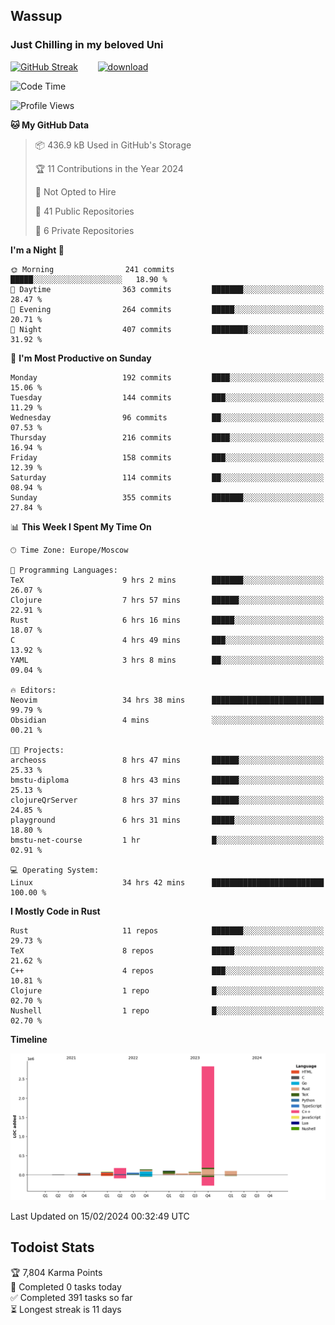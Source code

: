 ## Wassup 
### Just Chilling in my beloved Uni 

<!--
-->

[![GitHub Streak](http://github-readme-streak-stats.herokuapp.com?user=archeoss&theme=shades-of-purple&hide_border=true&date_format=j%20M%5B%20Y%5D)](https://git.io/streak-stats)&nbsp;&nbsp;&nbsp;&nbsp;&nbsp;&nbsp;&nbsp;&nbsp;[![download](https://user-images.githubusercontent.com/68448737/147796309-d8b65b1d-4dde-40d9-b03a-2b42aaa6cd43.jpeg)
](http://bmstu.ru/)

<!--START_SECTION:waka-->
![Code Time](http://img.shields.io/badge/Code%20Time-2%2C508%20hrs%2046%20mins-blue)

![Profile Views](http://img.shields.io/badge/Profile%20Views-0-blue)

**🐱 My GitHub Data** 

> 📦 436.9 kB Used in GitHub's Storage 
 > 
> 🏆 11 Contributions in the Year 2024
 > 
> 🚫 Not Opted to Hire
 > 
> 📜 41 Public Repositories 
 > 
> 🔑 6 Private Repositories 
 > 
**I'm a Night 🦉** 

```text
🌞 Morning                241 commits         █████░░░░░░░░░░░░░░░░░░░░   18.90 % 
🌆 Daytime                363 commits         ███████░░░░░░░░░░░░░░░░░░   28.47 % 
🌃 Evening                264 commits         █████░░░░░░░░░░░░░░░░░░░░   20.71 % 
🌙 Night                  407 commits         ████████░░░░░░░░░░░░░░░░░   31.92 % 
```
📅 **I'm Most Productive on Sunday** 

```text
Monday                   192 commits         ████░░░░░░░░░░░░░░░░░░░░░   15.06 % 
Tuesday                  144 commits         ███░░░░░░░░░░░░░░░░░░░░░░   11.29 % 
Wednesday                96 commits          ██░░░░░░░░░░░░░░░░░░░░░░░   07.53 % 
Thursday                 216 commits         ████░░░░░░░░░░░░░░░░░░░░░   16.94 % 
Friday                   158 commits         ███░░░░░░░░░░░░░░░░░░░░░░   12.39 % 
Saturday                 114 commits         ██░░░░░░░░░░░░░░░░░░░░░░░   08.94 % 
Sunday                   355 commits         ███████░░░░░░░░░░░░░░░░░░   27.84 % 
```


📊 **This Week I Spent My Time On** 

```text
🕑︎ Time Zone: Europe/Moscow

💬 Programming Languages: 
TeX                      9 hrs 2 mins        ███████░░░░░░░░░░░░░░░░░░   26.07 % 
Clojure                  7 hrs 57 mins       ██████░░░░░░░░░░░░░░░░░░░   22.91 % 
Rust                     6 hrs 16 mins       █████░░░░░░░░░░░░░░░░░░░░   18.07 % 
C                        4 hrs 49 mins       ███░░░░░░░░░░░░░░░░░░░░░░   13.92 % 
YAML                     3 hrs 8 mins        ██░░░░░░░░░░░░░░░░░░░░░░░   09.04 % 

🔥 Editors: 
Neovim                   34 hrs 38 mins      █████████████████████████   99.79 % 
Obsidian                 4 mins              ░░░░░░░░░░░░░░░░░░░░░░░░░   00.21 % 

🐱‍💻 Projects: 
archeoss                 8 hrs 47 mins       ██████░░░░░░░░░░░░░░░░░░░   25.33 % 
bmstu-diploma            8 hrs 43 mins       ██████░░░░░░░░░░░░░░░░░░░   25.13 % 
clojureQrServer          8 hrs 37 mins       ██████░░░░░░░░░░░░░░░░░░░   24.85 % 
playground               6 hrs 31 mins       █████░░░░░░░░░░░░░░░░░░░░   18.80 % 
bmstu-net-course         1 hr                █░░░░░░░░░░░░░░░░░░░░░░░░   02.91 % 

💻 Operating System: 
Linux                    34 hrs 42 mins      █████████████████████████   100.00 % 
```

**I Mostly Code in Rust** 

```text
Rust                     11 repos            ███████░░░░░░░░░░░░░░░░░░   29.73 % 
TeX                      8 repos             █████░░░░░░░░░░░░░░░░░░░░   21.62 % 
C++                      4 repos             ███░░░░░░░░░░░░░░░░░░░░░░   10.81 % 
Clojure                  1 repo              █░░░░░░░░░░░░░░░░░░░░░░░░   02.70 % 
Nushell                  1 repo              █░░░░░░░░░░░░░░░░░░░░░░░░   02.70 % 
```



**Timeline**

![Lines of Code chart](https://raw.githubusercontent.com/archeoss/archeoss/master/assets/bar_graph.png)


 Last Updated on 15/02/2024 00:32:49 UTC
<!--END_SECTION:waka-->

## Todoist Stats

<!-- TODO-IST:START -->
🏆  7,804 Karma Points           
🌸  Completed 0 tasks today           
✅  Completed 391 tasks so far           
⏳  Longest streak is 11 days
<!-- TODO-IST:END -->
